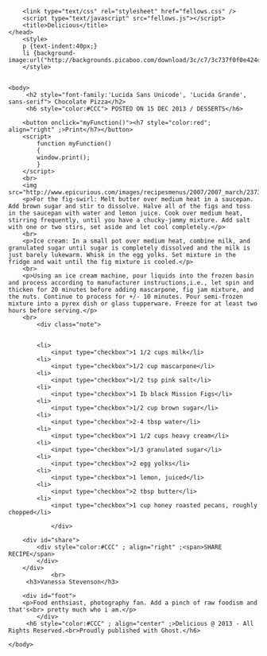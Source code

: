 <!DOCTYPE html>
<html>
    <head>
    
    
        <link type="text/css" rel="stylesheet" href="fellows.css" />
        <script type="text/javascript" src="fellows.js"></script>
        <title>Delicious</title>
    </head>
        <style>
        p {text-indent:40px;}
        li {background-image:url("http://backgrounds.picaboo.com/download/3c/c7/3c737f0f0e424d8fa3d9b46ba6a5dc9f/notebook_paper.jpg");}
        </style>
    
    
    <body>
         <h2 style="font-family:'Lucida Sans Unicode', 'Lucida Grande', sans-serif"> Chocolate Pizza</h2>
         <h6 style="color:#CCC"> POSTED ON 15 DEC 2013 / DESSERTS</h6>

        <button onclick="myFunction()"><h7 style="color:red"; align="right" ;>Print</h7></button>
        <script>
            function myFunction()
            {
            window.print();
            }
        </script>
        <br>
        <img src="http://www.epicurious.com/images/recipesmenus/2007/2007_march/237341.jpg">
        <p>For the fig-swirl: Melt butter over medium heat in a saucepan. Add brown sugar and stir to dissolve. Halve all of the figs and toss in the saucepan with water and lemon juice. Cook over medium heat, stirring frequently, until you have a chucky-jammy mixture. Add salt with one or two stirs, set aside and let cool completely.</p>
        <br>
        <p>Ice cream: In a small pot over medium heat, combine milk, and granulated sugar until sugar is completely dissolved and the milk is just barely lukewarm. Whisk in the egg yolks. Set mixture in the fridge and wait until the fig mixture is cooled.</p>
        <br>
        <p>Using an ice cream machine, pour liquids into the frozen basin and process according to manufacturer instructions,i.e., let spin and thicken for 20 minutes before adding mascarpone, fig jam mixture, and the nuts. Continue to process for +/- 10 minutes. Pour semi-frozen mixture into a pyrex dish or glass tupperware. Freeze for at least two hours before serving.</p>
        <br>
            <div class="note">
                
        
            <li>
                <input type="checkbox">1 1/2 cups milk</li>
            <li>
                <input type="checkbox">1/2 cup mascarpone</li>
            <li>
                <input type="checkbox">1/2 tsp pink salt</li>
            <li>
                <input type="checkbox">1 Ib black Mission Figs</li>
            <li>
                <input type="checkbox">1/2 cup brown sugar</li>
            <li>
                <input type="checkbox">2-4 tbsp water</li>
            <li>
                <input type="checkbox">1 1/2 cups heavy cream</li>
            <li>
                <input type="checkbox">1/3 granulated sugar</li>
            <li>
                <input type="checkbox">2 egg yolks</li>
            <li>
                <input type="checkbox">1 lemon, juiced</li>
            <li>
                <input type="checkbox">2 tbsp butter</li>
            <li>
                <input type="checkbox">1 cup honey roasted pecans, roughly chopped</li>
                
                </div>
        
        <div id="share">
            <div style="color:#CCC" ; align="right" ;<span>SHARE RECIPE</span>
            </div>
        </div>
                <br>
         <h3>Vanessa Stevenson</h3>
        
        <div id="foot">
        <p>Food enthsiast, photography fan. Add a pinch of raw foodism and that's<br> pretty much who i am.</p>
            </div>
         <h6 style="color:#CCC" ; align="center" ;>Delicious @ 2013 - All Rights Reserved.<br>Proudly published with Ghost.</h6>

    </body>

</html>
